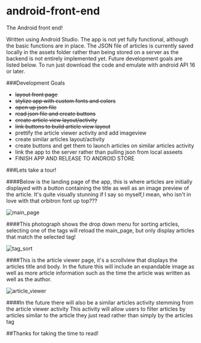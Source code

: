 # android-front-end
The Android front end!

Written using Android Studio. The app is not yet fully functional, although the basic functions are in place.
The JSON file of articles is currently saved locally in the assets folder rather than being stored on a server as the backend is not entirely implemented yet. Future development goals are listed below.
To run just download the code and emulate with android API 16 or later.

###Development Goals
- <s>layout front page</s>
- <s>stylize app with custom fonts and colors</s>
- <s>open up json file</S>
- <s>read json file and create buttons</s>
- <s>create article view layout/activity</s>
- <s>link buttons to build article view layout</s>
- prettify the article viewer activity and add imageview
- create similar articles layout/activity
- create buttons and get them to launch articles on similar articles activity
- link the app to  the server rather than pulling json from local asseets
- FINISH APP AND RELEASE TO ANDROID STORE

###Lets take a tour!

####Below is the landing page of the app, this is where articles are initially displayed with a button containing the title as well as an image preview of the article. It's quite visually stunning if I say so myself,I mean, who isn't in love with that orbitron font up top???

![main_page](http://i.imgur.com/AnQTD5l.png)

####This photograph shows the drop down menu for sorting articles, selecting one of the tags will reload the main_page, but only display articles that match the selected tag!

![tag_sort](http://i.imgur.com/SIcccJq.png)

####This is the article viewer page, it's a scrollview that displays the articles title and body. In the future this will include an expandable image as well as more article information such as the time the article was written as well as the author.

![article_viewer](http://i.imgur.com/AR4JTXc.png)

####In the future there will also be a similar articles activity stemming from the article viewer activity This activity will allow users to filter articles by articles similar to the article they just read rather than simply by the articles tag

##Thanks for taking the time to read!

